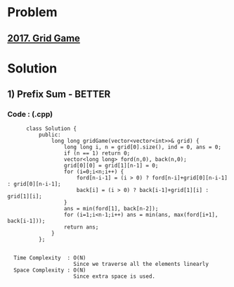 # Problem

## [2017. Grid Game](https://leetcode.com/problems/grid-game/)


# Solution 

## 1) Prefix Sum - BETTER

       
      
      
   ### Code : (.cpp)
    
          class Solution {
              public:
                  long long gridGame(vector<vector<int>>& grid) {
                      long long i, n = grid[0].size(), ind = 0, ans = 0;
                      if (n == 1) return 0;
                      vector<long long> ford(n,0), back(n,0);
                      grid[0][0] = grid[1][n-1] = 0;
                      for (i=0;i<n;i++) {
                          ford[n-i-1] = (i > 0) ? ford[n-i]+grid[0][n-i-1] : grid[0][n-i-1];
                          back[i] = (i > 0) ? back[i-1]+grid[1][i] : grid[1][i];
                      }
                      ans = min(ford[1], back[n-2]);
                      for (i=1;i<n-1;i++) ans = min(ans, max(ford[i+1], back[i-1]));
                      return ans;
                  }
              };

 
      Time Complexity  : O(N) 
                         Since we traverse all the elements linearly
      Space Complexity : O(N)
                         Since extra space is used.
